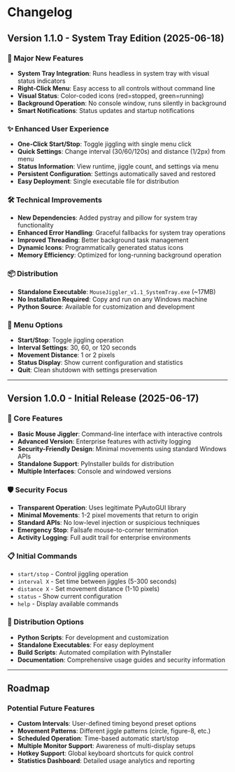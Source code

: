 # Changelog

## Version 1.1.0 - System Tray Edition (2025-06-18)

### 🎉 Major New Features
- **System Tray Integration**: Runs headless in system tray with visual status indicators
- **Right-Click Menu**: Easy access to all controls without command line
- **Visual Status**: Color-coded icons (red=stopped, green=running)
- **Background Operation**: No console window, runs silently in background
- **Smart Notifications**: Status updates and startup notifications

### ✨ Enhanced User Experience
- **One-Click Start/Stop**: Toggle jiggling with single menu click
- **Quick Settings**: Change interval (30/60/120s) and distance (1/2px) from menu
- **Status Information**: View runtime, jiggle count, and settings via menu
- **Persistent Configuration**: Settings automatically saved and restored
- **Easy Deployment**: Single executable file for distribution

### 🛠️ Technical Improvements
- **New Dependencies**: Added pystray and pillow for system tray functionality
- **Enhanced Error Handling**: Graceful fallbacks for system tray operations
- **Improved Threading**: Better background task management
- **Dynamic Icons**: Programmatically generated status icons
- **Memory Efficiency**: Optimized for long-running background operation

### 📦 Distribution
- **Standalone Executable**: `MouseJiggler_v1.1_SystemTray.exe` (~17MB)
- **No Installation Required**: Copy and run on any Windows machine
- **Python Source**: Available for customization and development

### 🔧 Menu Options
- **Start/Stop**: Toggle jiggling operation
- **Interval Settings**: 30, 60, or 120 seconds
- **Movement Distance**: 1 or 2 pixels
- **Status Display**: Show current configuration and statistics
- **Quit**: Clean shutdown with settings preservation

---

## Version 1.0.0 - Initial Release (2025-06-17)

### 🎯 Core Features
- **Basic Mouse Jiggler**: Command-line interface with interactive controls
- **Advanced Version**: Enterprise features with activity logging
- **Security-Friendly Design**: Minimal movements using standard Windows APIs
- **Standalone Support**: PyInstaller builds for distribution
- **Multiple Interfaces**: Console and windowed versions

### 🛡️ Security Focus
- **Transparent Operation**: Uses legitimate PyAutoGUI library
- **Minimal Movements**: 1-2 pixel movements that return to origin
- **Standard APIs**: No low-level injection or suspicious techniques
- **Emergency Stop**: Failsafe mouse-to-corner termination
- **Activity Logging**: Full audit trail for enterprise environments

### 📋 Initial Commands
- `start/stop` - Control jiggling operation
- `interval X` - Set time between jiggles (5-300 seconds)
- `distance X` - Set movement distance (1-10 pixels)
- `status` - Show current configuration
- `help` - Display available commands

### 🚀 Distribution Options
- **Python Scripts**: For development and customization
- **Standalone Executables**: For easy deployment
- **Build Scripts**: Automated compilation with PyInstaller
- **Documentation**: Comprehensive usage guides and security information

---

## Roadmap

### Potential Future Features
- **Custom Intervals**: User-defined timing beyond preset options
- **Movement Patterns**: Different jiggle patterns (circle, figure-8, etc.)
- **Scheduled Operation**: Time-based automatic start/stop
- **Multiple Monitor Support**: Awareness of multi-display setups
- **Hotkey Support**: Global keyboard shortcuts for quick control
- **Statistics Dashboard**: Detailed usage analytics and reporting
